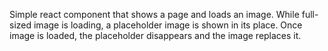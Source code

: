 Simple react component that shows a page and loads an image. While full-sized image is loading, a placeholder image is shown in its place. Once image is loaded, the placeholder disappears and the image replaces it.
